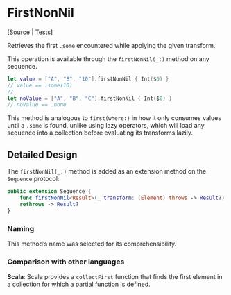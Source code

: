 # FirstNonNil

[[Source](https://github.com/apple/swift-algorithms/blob/main/Sources/Algorithms/FirstNonNil.swift) | 
 [Tests](https://github.com/apple/swift-algorithms/blob/main/Tests/SwiftAlgorithmsTests/FirstNonNilTests.swift)]

Retrieves the first `.some` encountered while applying the given transform.

This operation is available through the `firstNonNil(_:)` method on any sequence.

```swift
let value = ["A", "B", "10"].firstNonNil { Int($0) }
// value == .some(10)
// 
let noValue = ["A", "B", "C"].firstNonNil { Int($0) }
// noValue == .none
```


This method is analogous to `first(where:)` in how it only consumes values until
a `.some` is found, unlike using lazy operators, which will load any sequence into a collection
before evaluating its transforms lazily.

## Detailed Design

The `firstNonNil(_:)` method is added as an extension method on the `Sequence`
protocol:

```swift
public extension Sequence {
    func firstNonNil<Result>(_ transform: (Element) throws -> Result?)
    rethrows -> Result? 
}

```

### Naming

This method’s name was selected for its comprehensibility. 

### Comparison with other languages

**Scala**: Scala provides a `collectFirst` function that finds the first element
in a collection for which a partial function is defined.
